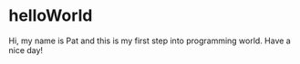 # helloWorld

Hi, my name is Pat and this is my first step into programming world.
Have a nice day!
